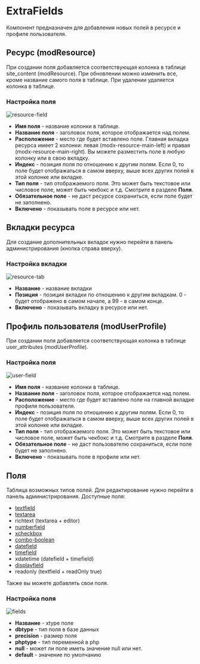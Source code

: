 # ExtraFields
Компонент предназначен для добавления новых полей в ресурсе и профиле пользователя.

## Ресурс (modResource)

При создании поля добавляется соответствующая колонка в таблице site_content (modResource).
При обновлении можно изменить все, кроме название самого поля в таблице.
При удалении удаляется колонка в таблице.

### Настройка поля
![resource-field](https://user-images.githubusercontent.com/6839253/151712043-e6f1b365-f8b7-4c9a-a647-3f19afcfe461.png)

- **Имя поля** - название колонки в таблице.
- **Название поля** - заголовок поля, которое отображается над полем.
- **Расположение** - место где будет вставлено поле. Главная вкладка ресурса имеет 2 колонки: левая (modx-resource-main-left) и правая (modx-resource-main-right). Вы можете разместить поле в любую колонку или в свою вкладку.
- **Индекс** - позиция поля по отношению к другим полям. Если 0, то поле будет отображаться в самом вверху, выше всех других полей в этой колонке или вкладке.
- **Тип поля** - тип отображаемого поля. Это может быть текстовое или числовое поле, может быть чекбокс и т.д. Смотрите в разделе **Поля**.
- **Обязательное поле** - не даст ресурсе сохраниться, если поле будет не заполнено.
- **Включено** - показывать поле в ресурсе или нет.


## Вкладки ресурса

Для создание дополнительных вкладок нужно перейти в панель администрирования (кнопка справа вверху).

### Настройка вкладки
![resource-tab](https://user-images.githubusercontent.com/6839253/151713234-f1613cc3-f6b1-4bde-a225-8d3ab758318a.png)

- **Название** - название вкладки
- **Позиция** - позиция вкладки по отношению к другим вкладкам. 0 - будет отображено в самом начале, а 99 - в самом конце.
- **Включено** - показывать вкладку в ресурсе или нет.


## Профиль пользователя (modUserProfile)

При создании поля добавляется соответствующая колонка в таблице user_attributes (modUserProfile).

### Настройка поля
![user-field](https://user-images.githubusercontent.com/6839253/151713574-a749e422-496f-4866-8bd5-2ead5998b277.png)

- **Имя поля** - название колонки в таблице.
- **Название поля** - заголовок поля, которое отображается над полем.
- **Расположение** - место где будет вставлено поле на главной вкладке профиля пользователя.
- **Индекс** - позиция поля по отношению к другим полям. Если 0, то поле будет отображаться в самом вверху, выше всех других полей в этой колонке или вкладке.
- **Тип поля** - тип отображаемого поля. Это может быть текстовое или числовое поле, может быть чекбокс и т.д. Смотрите в разделе **Поля**.
- **Обязательное поле** - не даст пользователю сохраниться, если поле будет не заполнено.
- **Включено** - показывать поле в профиле или нет.


## Поля

Таблица возможных типов полей. Для редактирование нужно перейти в панель администрирования.
Доступные поля:
 - [textfield](http://cdn.sencha.com/ext/gpl/3.4.1.1/docs/#!/api/Ext.form.TextField)
 - [textarea](http://cdn.sencha.com/ext/gpl/3.4.1.1/docs/#!/api/Ext.form.TextArea)
 - richtext (textarea + editor)
 - [numberfield](http://cdn.sencha.com/ext/gpl/3.4.1.1/docs/#!/api/Ext.form.NumberField)
 - [xcheckbox](http://cdn.sencha.com/ext/gpl/3.4.1.1/docs/#!/api/Ext.form.Checkbox)
 - [combo-boolean](http://cdn.sencha.com/ext/gpl/3.4.1.1/docs/#!/api/Ext.form.ComboBox)
 - [datefield](http://cdn.sencha.com/ext/gpl/3.4.1.1/docs/#!/api/Ext.form.DateField)
 - [timefield](http://cdn.sencha.com/ext/gpl/3.4.1.1/docs/#!/api/Ext.form.TimeField)
 - xdatetime (datefield + timefield)
 - [displayfield](http://cdn.sencha.com/ext/gpl/3.4.1.1/docs/#!/api/Ext.form.DisplayField)
 - readonly (textfield + readOnly true)

Также вы можете добавлять свои поля.

### Настройка поля
![fields](https://user-images.githubusercontent.com/6839253/151713800-b3064040-5dc5-4f40-8119-01a3435082b0.png)

- **Название** - xtype поле
- **dbtype** - тип поля в базе данных
- **precision** - размер поля
- **phptype** - тип переменной в php
- **null** - может ли поле иметь значение null или нет.
- **default** - значение по умолчанию